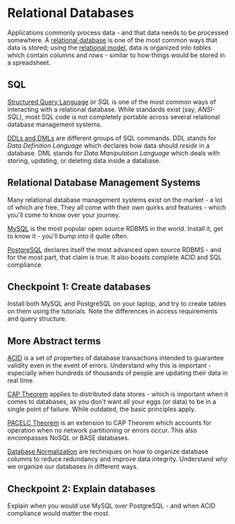 # Relational Databases

Applications commonly process data - and that data needs to be processed somewhere. A [relational database](https://en.wikipedia.org/wiki/Relational_database) is one of the most common ways that data is stored; using the [relational model](https://en.wikipedia.org/wiki/Relational_model), data is organized into *tables* which contain *columns* and *rows* - similar to how things would be stored in a spreadsheet.

## SQL

[Structured Query Language](http://www.sqlcourse.com/intro.html) or *SQL* is one of the most common ways of interacting with a relational database. While standards exist (say, *ANSI-SQL*), most SQL code is not completely portable across several relational database management systems.

[DDLs and DMLs](https://www.w3schools.in/mysql/ddl-dml-dcl/) are different groups of SQL commands. DDL stands for *Data Definition Language* which declares how data should *reside* in a database. DML stands for *Data Manipulation Language* which deals with storing, updating, or deleting data inside a database.

## Relational Database Management Systems

Many relational database management systems exist on the market - a lot of which are free. They all come with their own quirks and features - which you'll come to know over your journey.

[MySQL](https://dev.mysql.com/doc/refman/5.7/en/tutorial.html) is the most popular open source RDBMS in the world. Install it, get to know it - you'll bump into it quite often.

[PostgreSQL](http://www.postgresqltutorial.com/) declares itself the most advanced open source RDBMS - and for the most part, that claim is true. It also boasts complete ACID and SQL compliance.

## Checkpoint 1: Create databases

Install both MySQL and PostgreSQL on your laptop, and try to create tables on them using the tutorials. Note the differences in access requirements and query structure.

## More Abstract terms

[ACID](https://en.wikipedia.org/wiki/ACID) is a set of properties of database transactions intended to guarantee validity even in the event of errors. Understand why this is important - especially when hundreds of thousands of people are updating their data in real time.

[CAP Theorem](https://en.wikipedia.org/wiki/CAP_theorem) applies to distributed data stores - which is important when it comes to databases, as you don't want all your eggs (or data) to be in a single point of failure. While outdated, the basic principles apply.

[PACELC Theorem](https://en.wikipedia.org/wiki/PACELC_theorem) is an extension to CAP Theorem which accounts for operation when no network partitioning or errors occur. This also encompasses NoSQL or BASE databases.

[Database Normalization](http://www.studytonight.com/dbms/database-normalization.php) are techniques on how to organize database columns to reduce redundancy and improve data integrity. Understand *why* we organize our databases in different ways.

## Checkpoint 2: Explain databases

Explain when you would use MySQL over PostgreSQL - and when ACID compliance would matter the most.
